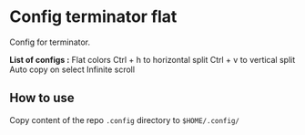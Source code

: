 # Config terminator flat
Config for terminator.

**List of configs :**
Flat colors
Ctrl + h to horizontal split
Ctrl + v to vertical split
Auto copy on select
Infinite scroll

## How to use
Copy content of the repo ```.config``` directory to ```$HOME/.config/```
